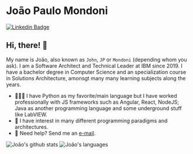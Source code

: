 # João Paulo Mondoni
[![Linkedin Badge](https://img.shields.io/badge/-LinkedIn-blue?style=flat&logo=LinkedIn&logoColor=white)](https://www.linkedin.com/in/jpmondoni/)

## Hi, there! 👋

My name is João, also known as `John`, `JP` or `Mondoni` (depending whom you ask).
I am a Software Architect and Technical Leader at IBM since 2019. I have a bachelor degree in Computer Science and an specialization course in Solutions Architecture, amonsgt many many learning subjects along the years.

- 👨🏻‍💻 I have Python as my favorite/main language but I have worked professionally with JS frameworks such as Angular, React, NodeJS; Java as another programming language and some underground stuff like LabVIEW.
- 🤩 I have interest in many different programming paradigms and architectures.
- 📩 Need help? Send me an [e-mail](mailto:jp.mondoni@gmail.com).


![João's github stats](https://github-readme-stats.vercel.app/api?username=jpmondoni&show_icons=true&count_private=true)
![João's languages](https://github-readme-stats.vercel.app/api/top-langs/?username=jpmondoni&langs_count=20)
